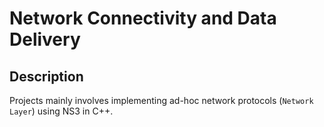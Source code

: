 # Network Connectivity and Data Delivery

## Description

Projects mainly involves implementing ad-hoc network protocols (`Network Layer`) using NS3 in C++. 
